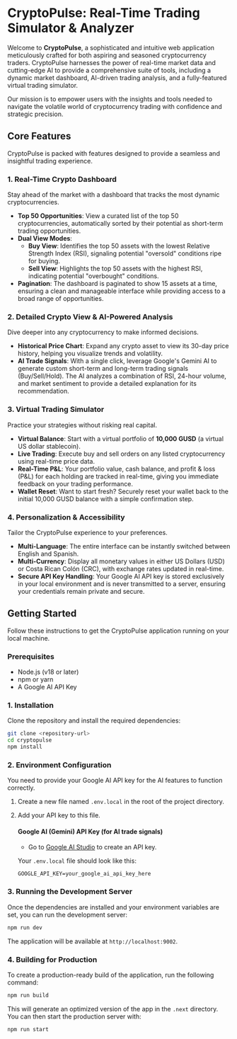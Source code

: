 # CryptoPulse: Real-Time Trading Simulator & Analyzer

Welcome to **CryptoPulse**, a sophisticated and intuitive web application meticulously crafted for both aspiring and seasoned cryptocurrency traders. CryptoPulse harnesses the power of real-time market data and cutting-edge AI to provide a comprehensive suite of tools, including a dynamic market dashboard, AI-driven trading analysis, and a fully-featured virtual trading simulator.

Our mission is to empower users with the insights and tools needed to navigate the volatile world of cryptocurrency trading with confidence and strategic precision.

## Core Features

CryptoPulse is packed with features designed to provide a seamless and insightful trading experience.

### 1. Real-Time Crypto Dashboard

Stay ahead of the market with a dashboard that tracks the most dynamic cryptocurrencies.

-   **Top 50 Opportunities**: View a curated list of the top 50 cryptocurrencies, automatically sorted by their potential as short-term trading opportunities.
-   **Dual View Modes**:
    -   **Buy View**: Identifies the top 50 assets with the lowest Relative Strength Index (RSI), signaling potential "oversold" conditions ripe for buying.
    -   **Sell View**: Highlights the top 50 assets with the highest RSI, indicating potential "overbought" conditions.
-   **Pagination**: The dashboard is paginated to show 15 assets at a time, ensuring a clean and manageable interface while providing access to a broad range of opportunities.

### 2. Detailed Crypto View & AI-Powered Analysis

Dive deeper into any cryptocurrency to make informed decisions.

-   **Historical Price Chart**: Expand any crypto asset to view its 30-day price history, helping you visualize trends and volatility.
-   **AI Trade Signals**: With a single click, leverage Google's Gemini AI to generate custom short-term and long-term trading signals (Buy/Sell/Hold). The AI analyzes a combination of RSI, 24-hour volume, and market sentiment to provide a detailed explanation for its recommendation.

### 3. Virtual Trading Simulator

Practice your strategies without risking real capital.

-   **Virtual Balance**: Start with a virtual portfolio of **10,000 GUSD** (a virtual US dollar stablecoin).
-   **Live Trading**: Execute buy and sell orders on any listed cryptocurrency using real-time price data.
-   **Real-Time P&L**: Your portfolio value, cash balance, and profit & loss (P&L) for each holding are tracked in real-time, giving you immediate feedback on your trading performance.
-   **Wallet Reset**: Want to start fresh? Securely reset your wallet back to the initial 10,000 GUSD balance with a simple confirmation step.

### 4. Personalization & Accessibility

Tailor the CryptoPulse experience to your preferences.

-   **Multi-Language**: The entire interface can be instantly switched between English and Spanish.
-   **Multi-Currency**: Display all monetary values in either US Dollars (USD) or Costa Rican Colón (CRC), with exchange rates updated in real-time.
-   **Secure API Key Handling**: Your Google AI API key is stored exclusively in your local environment and is never transmitted to a server, ensuring your credentials remain private and secure.

## Getting Started

Follow these instructions to get the CryptoPulse application running on your local machine.

### Prerequisites

-   Node.js (v18 or later)
-   npm or yarn
-   A Google AI API Key

### 1. Installation

Clone the repository and install the required dependencies:

```bash
git clone <repository-url>
cd cryptopulse
npm install
```

### 2. Environment Configuration

You need to provide your Google AI API key for the AI features to function correctly.

1.  Create a new file named `.env.local` in the root of the project directory.
2.  Add your API key to this file.

    #### Google AI (Gemini) API Key (for AI trade signals)
    -   Go to [Google AI Studio](https://aistudio.google.com/app/apikey) to create an API key.

    Your `.env.local` file should look like this:

    ```
    GOOGLE_API_KEY=your_google_ai_api_key_here
    ```

### 3. Running the Development Server

Once the dependencies are installed and your environment variables are set, you can run the development server:

```bash
npm run dev
```

The application will be available at `http://localhost:9002`.

### 4. Building for Production

To create a production-ready build of the application, run the following command:

```bash
npm run build
```

This will generate an optimized version of the app in the `.next` directory. You can then start the production server with:

```bash
npm run start
```
